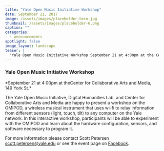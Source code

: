 ```yaml
---
title: "Yale Open Music Initiative Workshop"
date: September 21, 2017
image: /assets/images/placeholder-hero.jpg
thumbnail: /assets/images/placeholder-6.png
caption: ""
categories: 
  - announcements
spotlight: false 
image_layout: landscape
teaser: |
  "Yale Open Music Initiative Workshop September 21 at 4:00pm at the Center for Collaborative Arts and Media, 149 York St. The Yale Open Music Initiative, Digital Humanities Lab, and Center for..."
---
```


<h3>Yale Open Music Initiative Workshop</h3>
*September 21 at 4:00pm at theCenter for Collaborative Arts and Media, 149 York St.</em>*
   
The Yale Open Music Initiative, Digital Humanities Lab, and Center for Collaborative Arts and Media are happy to present a workshop on the OMIPOD, a wireless musical instrument that uses wi-fi to relay information from different sensors (light, touch, tilt) to any computer on the Yale network. In this interactive workshop, participants will be able to experiment with the OMIPOD and learn about the hardware configuration, sensors, and software necessary to program it.
   
For more information please contact Scott Petersen <a href="mailto:scott.petersen@yale.edu">scott.petersen@yale.edu</a> or see the event page on <a href="https://www.facebook.com/events/1058338124303703/?context=create&amp;previousaction=create&amp;source=5&amp;page_id_source=789446831098404&amp;sid_create=1295108810&amp;action_history=[%7B%22surface%22%3A%22page%22%2C%22mechanism%22%3A%22main_list%22%2C%22extra_data%22%3A%22%7B%5C%22page_id%5C%22%3A789446831098404%2C%5C%22tour_id%5C%22%3Anull%7D%22%7D%2C%7B%22surface%22%3A%22create_dialog%22%2C%22mechanism%22%3A%22page_create_dialog%22%2C%22extra_data%22%3A[]%7D]&amp;has_source=1" target="_blank">Facebook</a>.